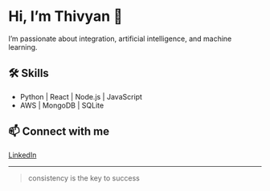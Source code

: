 # Hi, I’m Thivyan 👋

I’m passionate about integration, artificial intelligence, and machine learning.

## 🛠️ Skills
- Python | React | Node.js | JavaScript
- AWS | MongoDB | SQLite

## 📫 Connect with me
[LinkedIn](https://www.linkedin.com/in/thivyan-ks)

---

> consistency is the key to success
